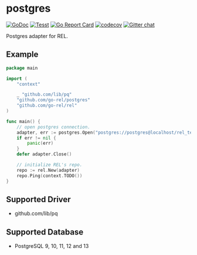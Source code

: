 # postgres

[![GoDoc](https://godoc.org/github.com/go-rel/postgres?status.svg)](https://pkg.go.dev/github.com/go-rel/postgres)
[![Tesst](https://github.com/go-rel/postgres/actions/workflows/test.yml/badge.svg?branch=main)](https://github.com/go-rel/postgres/actions/workflows/test.yml)
[![Go Report Card](https://goreportcard.com/badge/github.com/go-rel/postgres)](https://goreportcard.com/report/github.com/go-rel/postgres)
[![codecov](https://codecov.io/gh/go-rel/postgres/branch/main/graph/badge.svg?token=yxBdKVPXip)](https://codecov.io/gh/go-rel/postgres)
[![Gitter chat](https://badges.gitter.im/go-rel/rel.png)](https://gitter.im/go-rel/rel)

Postgres adapter for REL.

## Example

```go
package main

import (
	"context"

	_ "github.com/lib/pq"
	"github.com/go-rel/postgres"
	"github.com/go-rel/rel"
)

func main() {
	// open postgres connection.
	adapter, err := postgres.Open("postgres://postgres@localhost/rel_test?sslmode=disable")
	if err != nil {
		panic(err)
	}
	defer adapter.Close()

	// initialize REL's repo.
	repo := rel.New(adapter)
	repo.Ping(context.TODO())
}
```

## Supported Driver

- github.com/lib/pq

## Supported Database

- PostgreSQL 9, 10, 11, 12 and 13
